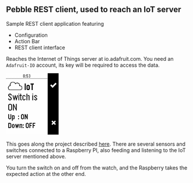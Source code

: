 ## Pebble REST client, used to reach an IoT server

Sample REST client application featuring
- Configuration
- Action Bar
- REST client interface

Reaches the Internet of Things server at io.adafruit.com. You need an `Adafruit-IO` account, its key will be
required to access the data.

![IoT switch](switch.png)

This goes along the project described [here](https://github.com/OlivierLD/node.pi#iot-demo).
There are several sensors and switches connected to a Raspberry PI, also feeding and listening to the IoT server mentioned above.

You turn the switch on and off from the watch, and the Raspberry takes the expected action at the other end.